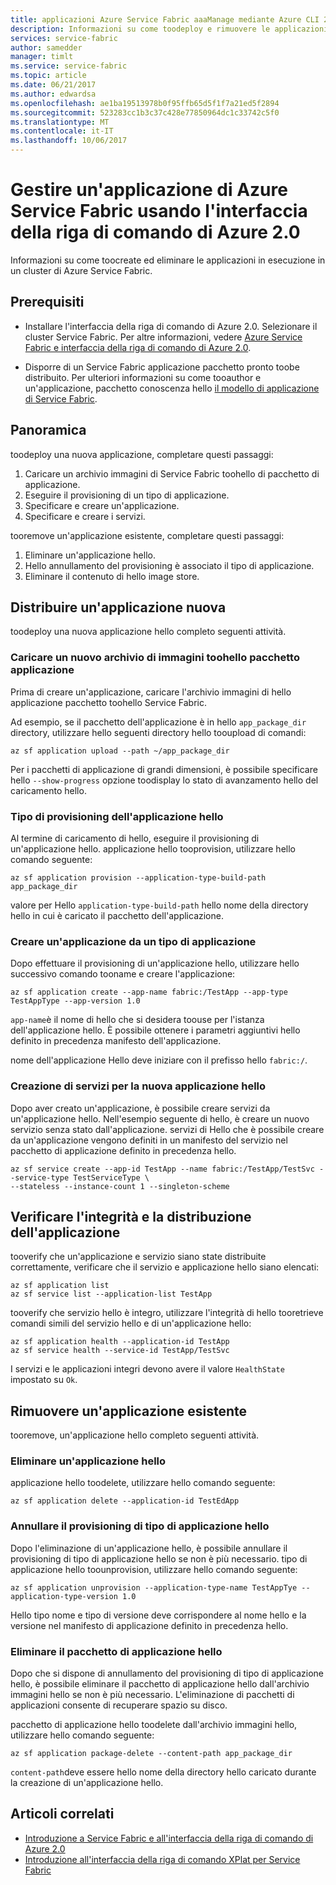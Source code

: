 ```yaml
---
title: applicazioni Azure Service Fabric aaaManage mediante Azure CLI 2.0
description: Informazioni su come toodeploy e rimuovere le applicazioni da un'infrastruttura di Azure del servizio cluster tramite l'interfaccia CLI di Azure 2.0.
services: service-fabric
author: samedder
manager: timlt
ms.service: service-fabric
ms.topic: article
ms.date: 06/21/2017
ms.author: edwardsa
ms.openlocfilehash: ae1ba19513978b0f95ffb65d5f1f7a21ed5f2894
ms.sourcegitcommit: 523283cc1b3c37c428e77850964dc1c33742c5f0
ms.translationtype: MT
ms.contentlocale: it-IT
ms.lasthandoff: 10/06/2017
---
```

# <a name="manage-an-azure-service-fabric-application-by-using-azure-cli-20"></a>Gestire un'applicazione di Azure Service Fabric usando l'interfaccia della riga di comando di Azure 2.0

Informazioni su come toocreate ed eliminare le applicazioni in esecuzione in un cluster di Azure Service Fabric.

## <a name="prerequisites"></a>Prerequisiti

* Installare l'interfaccia della riga di comando di Azure 2.0. Selezionare il cluster Service Fabric. Per altre informazioni, vedere [Azure Service Fabric e interfaccia della riga di comando di Azure 2.0](service-fabric-azure-cli-2-0.md).

* Disporre di un Service Fabric applicazione pacchetto pronto toobe distribuito. Per ulteriori informazioni su come tooauthor e un'applicazione, pacchetto conoscenza hello [il modello di applicazione di Service Fabric](service-fabric-application-model.md).

## <a name="overview"></a>Panoramica

toodeploy una nuova applicazione, completare questi passaggi:

1. Caricare un archivio immagini di Service Fabric toohello di pacchetto di applicazione.
2. Eseguire il provisioning di un tipo di applicazione.
3. Specificare e creare un'applicazione.
4. Specificare e creare i servizi.

tooremove un'applicazione esistente, completare questi passaggi:

1. Eliminare un'applicazione hello.
2. Hello annullamento del provisioning è associato il tipo di applicazione.
3. Eliminare il contenuto di hello image store.

## <a name="deploy-a-new-application"></a>Distribuire un'applicazione nuova

toodeploy una nuova applicazione hello completo seguenti attività.

### <a name="upload-a-new-application-package-toohello-image-store"></a>Caricare un nuovo archivio di immagini toohello pacchetto applicazione

Prima di creare un'applicazione, caricare l'archivio immagini di hello applicazione pacchetto toohello Service Fabric. 

Ad esempio, se il pacchetto dell'applicazione è in hello `app_package_dir` directory, utilizzare hello seguenti directory hello tooupload di comandi:

```azurecli
az sf application upload --path ~/app_package_dir
```

Per i pacchetti di applicazione di grandi dimensioni, è possibile specificare hello `--show-progress` opzione toodisplay lo stato di avanzamento hello del caricamento hello.

### <a name="provision-hello-application-type"></a>Tipo di provisioning dell'applicazione hello

Al termine di caricamento di hello, eseguire il provisioning di un'applicazione hello. applicazione hello tooprovision, utilizzare hello comando seguente:

```azurecli
az sf application provision --application-type-build-path app_package_dir
```

valore per Hello `application-type-build-path` hello nome della directory hello in cui è caricato il pacchetto dell'applicazione.

### <a name="create-an-application-from-an-application-type"></a>Creare un'applicazione da un tipo di applicazione

Dopo effettuare il provisioning di un'applicazione hello, utilizzare hello successivo comando tooname e creare l'applicazione:

```azurecli
az sf application create --app-name fabric:/TestApp --app-type TestAppType --app-version 1.0
```

`app-name`è il nome di hello che si desidera toouse per l'istanza dell'applicazione hello. È possibile ottenere i parametri aggiuntivi hello definito in precedenza manifesto dell'applicazione.

nome dell'applicazione Hello deve iniziare con il prefisso hello `fabric:/`.

### <a name="create-services-for-hello-new-application"></a>Creazione di servizi per la nuova applicazione hello

Dopo aver creato un'applicazione, è possibile creare servizi da un'applicazione hello. Nell'esempio seguente di hello, è creare un nuovo servizio senza stato dall'applicazione. servizi di Hello che è possibile creare da un'applicazione vengono definiti in un manifesto del servizio nel pacchetto di applicazione definito in precedenza hello.

```azurecli
az sf service create --app-id TestApp --name fabric:/TestApp/TestSvc --service-type TestServiceType \
--stateless --instance-count 1 --singleton-scheme
```

## <a name="verify-application-deployment-and-health"></a>Verificare l'integrità e la distribuzione dell'applicazione

tooverify che un'applicazione e servizio siano state distribuite correttamente, verificare che il servizio e applicazione hello siano elencati:

```azurecli
az sf application list
az sf service list --application-list TestApp
```

tooverify che servizio hello è integro, utilizzare l'integrità di hello tooretrieve comandi simili del servizio hello e di un'applicazione hello:

```azurecli
az sf application health --application-id TestApp
az sf service health --service-id TestApp/TestSvc
```

I servizi e le applicazioni integri devono avere il valore `HealthState` impostato su `Ok`.

## <a name="remove-an-existing-application"></a>Rimuovere un'applicazione esistente

tooremove, un'applicazione hello completo seguenti attività.

### <a name="delete-hello-application"></a>Eliminare un'applicazione hello

applicazione hello toodelete, utilizzare hello comando seguente:

```azurecli
az sf application delete --application-id TestEdApp
```

### <a name="unprovision-hello-application-type"></a>Annullare il provisioning di tipo di applicazione hello

Dopo l'eliminazione di un'applicazione hello, è possibile annullare il provisioning di tipo di applicazione hello se non è più necessario. tipo di applicazione hello toounprovision, utilizzare hello comando seguente:

```azurecli
az sf application unprovision --application-type-name TestAppTye --application-type-version 1.0
```

Hello tipo nome e tipo di versione deve corrispondere al nome hello e la versione nel manifesto di applicazione definito in precedenza hello.

### <a name="delete-hello-application-package"></a>Eliminare il pacchetto di applicazione hello

Dopo che si dispone di annullamento del provisioning di tipo di applicazione hello, è possibile eliminare il pacchetto di applicazione hello dall'archivio immagini hello se non è più necessario. L'eliminazione di pacchetti di applicazioni consente di recuperare spazio su disco. 

pacchetto di applicazione hello toodelete dall'archivio immagini hello, utilizzare hello comando seguente:

```azurecli
az sf application package-delete --content-path app_package_dir
```

`content-path`deve essere hello nome della directory hello caricato durante la creazione di un'applicazione hello.

## <a name="related-articles"></a>Articoli correlati

* [Introduzione a Service Fabric e all'interfaccia della riga di comando di Azure 2.0](service-fabric-azure-cli-2-0.md)
* [Introduzione all'interfaccia della riga di comando XPlat per Service Fabric](service-fabric-azure-cli.md)
